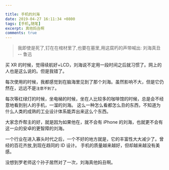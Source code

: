 ```yaml
---

title: 手机的刘海
date: 2019-04-27 16:11:34 +0800
tags: [手机,随笔]
excerpt: 真他妈丑啊
comments: true
---
```


> 我即使是死了,钉在在棺材里了,也要在墓里,用这腐朽的声带喊出: 刘海真丑 -- 鲁迅

买 XR 的时候，觉得续航好+LCD，刘海说不定用一段时间之后就习惯了。网上的人也是这么说的。但是我错了。

每次使用的时候，我都感觉到在脑海里见到了那个刘海。虽然影响不大，但是它仍然在，远远不是`注意不到了`。

每次等红绿灯的时候，坐电梯的时候，坐在人比较多的咖啡馆的时候，总是会不经意地看到别人的手机，一溜的刘海。
这么一种怎么看都怎么丑的东西，不知道为什么人类的成熟的工业设计体系能弄出来这么个东西。

大家念乔帮主的好，就是因为如果他在，就不会有 iPhone 的刘海，也就更不会有这一众的安卓的更智障的刘海。

一个行业在进入寡头时代之后，一个不好的地方就是，它的丰富性大大减少了。曾经的百花齐放,到现在趋同的 ID 设计。
手机的质量越来越好，但却越来越没有美感。

没想到罗老师这个孙子居然对了一次，刘海真他妈丑啊。


